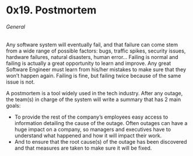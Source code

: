 # 0x19. Postmortem


###### General
Any software system will eventually fail, and that failure can come stem from a wide range of possible factors: bugs, traffic spikes, security issues, hardware failures, natural disasters, human error… Failing is normal and failing is actually a great opportunity to learn and improve. Any great Software Engineer must learn from his/her mistakes to make sure that they won’t happen again. Failing is fine, but failing twice because of the same issue is not.

A postmortem is a tool widely used in the tech industry. After any outage, the team(s) in charge of the system will write a summary that has 2 main goals:

* To provide the rest of the company’s employees easy access to information detailing the cause of the outage. Often outages can have a huge impact on a company, so managers and executives have to understand what happened and how it will impact their work.
* And to ensure that the root cause(s) of the outage has been discovered and that measures are taken to make sure it will be fixed.
